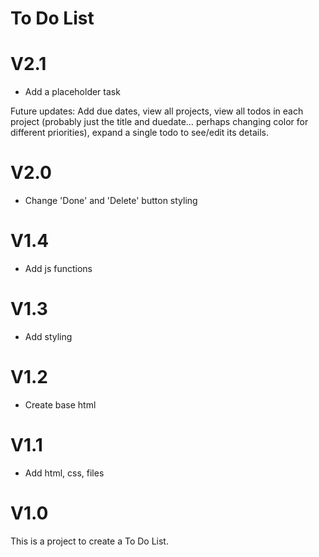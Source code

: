 # To Do List
<h1>V2.1</h1>
<ul>
<li> Add a placeholder task
</li>
</ul>
Future updates: Add due dates, view all projects, view all todos in each project (probably just the title and duedate… perhaps changing color for different priorities), expand a single todo to see/edit its details.

<h1>V2.0</h1>
<ul>
<li> Change 'Done' and 'Delete' button styling
</li>
</ul>

<h1>V1.4</h1>
<ul>
<li> Add js functions
</li>
</ul>

<h1>V1.3</h1>
<ul>
<li> Add styling
</li>
</ul>

<h1>V1.2</h1>
<ul>
<li> Create base html
</li>
</ul>

<h1>V1.1</h1>
<ul>
<li> Add html, css, files
</li>
</ul>

<h1>V1.0</h1>
This is a project to create a To Do List. 